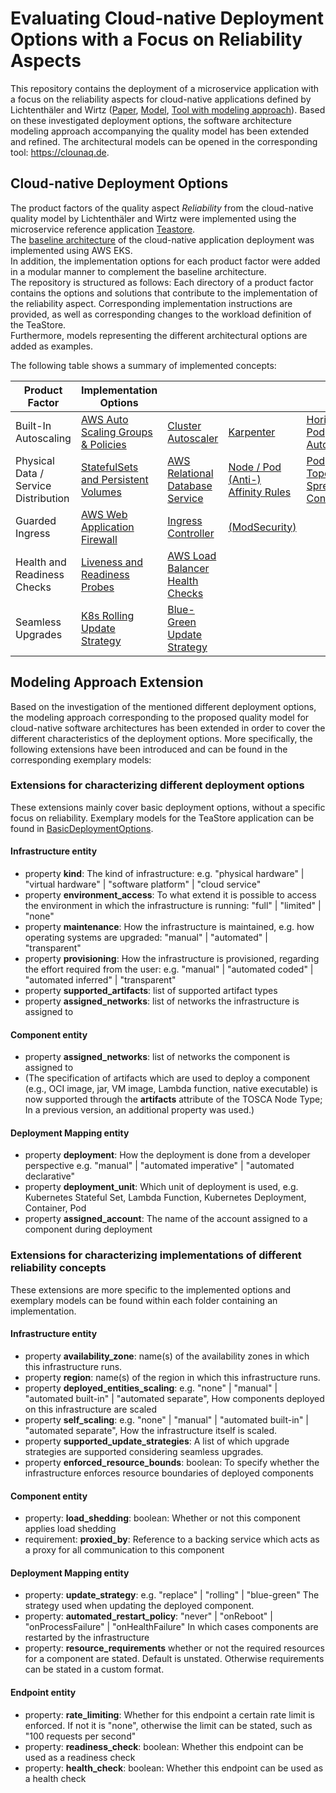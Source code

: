# Evaluating Cloud-native Deployment Options with a Focus on Reliability Aspects

This repository contains the deployment of a microservice application with a focus on the reliability aspects for cloud-native applications defined by Lichtenthäler and Wirtz ([Paper](https://link.springer.com/chapter/10.1007/978-3-031-04718-3_7), [Model](https://r0light.github.io/cna-quality-model/), [Tool with modeling approach](https://github.com/r0light/cna-quality-tool)).
Based on these investigated deployment options, the software architecture modeling approach accompanying the quality model has been extended and refined.
The architectural models can be opened in the corresponding tool: <https://clounaq.de>.

## Cloud-native Deployment Options

The product factors of the quality aspect *Reliability* from the cloud-native quality model by Lichtenthäler and Wirtz were implemented using the microservice reference application [Teastore](https://github.com/DescartesResearch/TeaStore).  
The [baseline architecture](./BaselineArchitecture) of the cloud-native application deployment was implemented using AWS EKS.  
In addition, the implementation options for each product factor were added in a modular manner to complement the baseline architecture.  
The repository is structured as follows: Each directory of a product factor contains the options and solutions that contribute to the implementation of the reliability aspect. Corresponding implementation instructions are provided, as well as corresponding changes to the workload definition of the TeaStore.  
Furthermore, models representing the different architectural options are added as examples.
 
The following table shows a summary of implemented concepts: 

| Product Factor                       | Implementation Options              |                                 |                                   |                                 |                         |
|--------------------------------------|-------------------------------------|---------------------------------|-----------------------------------|---------------------------------|-------------------------|
| Built-In Autoscaling                 | [AWS Auto Scaling Groups & Policies](./ReliabilityAspects/Autoscaling/AutoscalingGroups) | [Cluster Autoscaler](./ReliabilityAspects/Autoscaling/ClusterAutoscaler)              | [Karpenter](./ReliabilityAspects/Autoscaling/Karpenter)                         | [Horizontal Pod Autoscaler](./ReliabilityAspects/Autoscaling/HPA)       | [Vertical Pod Autoscaler](./ReliabilityAspects/Autoscaling/VPA) |
| Physical Data / Service Distribution | [StatefulSets and Persistent Volumes](./ReliabilityAspects/Distribution/Data/StatefulSets) | [AWS Relational Database Service](./ReliabilityAspects/Distribution/Data/RDS) | [Node / Pod (Anti-) Affinity Rules](./ReliabilityAspects/Distribution/Service) | [Pod Topology Spread Constraints](./ReliabilityAspects/Distribution/Service) |                         |
| Guarded Ingress                      | [AWS Web Application Firewall](./ReliabilityAspects/GuardedIngress/AWSWAF)        | [Ingress Controller](./ReliabilityAspects/GuardedIngress/IngressController)              | [(ModSecurity)](./ReliabilityAspects/GuardedIngress/ModSecurity)                     |                                 |                         |
| Health and Readiness Checks          | [Liveness and Readiness Probes](./ReliabilityAspects/HealthChecks)       | [AWS Load Balancer Health Checks](./ReliabilityAspects/HealthChecks) |                                   |                                 |                         |
| Seamless Upgrades                    | [K8s Rolling Update Strategy](./ReliabilityAspects/SeamlessUpgrade)         | [Blue-Green Update Strategy](./ReliabilityAspects/SeamlessUpgrade)           |                                   |                                 |                         |

## Modeling Approach Extension

Based on the investigation of the mentioned different deployment options, the modeling approach corresponding to the proposed quality model for cloud-native software architectures has been extended in order to cover the different characteristics of the deployment options.
More specifically, the following extensions have been introduced and can be found in the corresponding exemplary models:

### Extensions for characterizing different deployment options

These extensions mainly cover basic deployment options, without a specific focus on reliability. Exemplary models for the TeaStore application can be found in [BasicDeploymentOptions](https://github.com/frankakn/reliability-deployment/tree/main/BasicDeploymentOptions/).

#### Infrastructure entity

* property **kind**: The kind of infrastructure: e.g. "physical hardware" | "virtual hardware" | "software platform" | "cloud service"
* property **environment_access**: To what extend it is possible to access the environment in which the infrastructure is running: "full" | "limited" | "none"
* property **maintenance**: How the infrastructure is maintained, e.g. how operating systems are upgraded: "manual" | "automated" | "transparent"
* property **provisioning**: How the infrastructure is provisioned, regarding the effort required from the user: e.g. "manual" | "automated coded" | "automated inferred" | "transparent"
* property **supported_artifacts**: list of supported artifact types
* property **assigned_networks**: list of networks the infrastructure is assigned to

#### Component entity

* property **assigned_networks**: list of networks the component is assigned to
* (The specification of artifacts which are used to deploy a component (e.g., OCI image, jar, VM image, Lambda function, native executable) is now supported through the **artifacts** attribute of the TOSCA Node Type; In a previous version, an additional property was used.)


#### Deployment Mapping entity

* property **deployment**: How the deployment is done from a developer perspective e.g. "manual" | "automated imperative" | "automated declarative"
* property **deployment_unit**: Which unit of deployment is used, e.g. Kubernetes Stateful Set, Lambda Function, Kubernetes Deployment, Container, Pod
* property **assigned_account**: The name of the account assigned to a component during deployment

### Extensions for characterizing implementations of different reliability concepts

These extensions are more specific to the implemented options and exemplary models can be found within each folder containing an implementation.

#### Infrastructure entity

* property **availability_zone**: name(s) of the availability zones in which this infrastructure runs.
* property **region**: name(s) of the region in which this infrastructure runs.
* property **deployed_entities_scaling**: e.g. "none" | "manual" | "automated built-in" | "automated separate", How components deployed on this infrastructure are scaled
* property **self_scaling**: e.g. "none" | "manual" | "automated built-in" | "automated separate", How the infrastructure itself is scaled.
* property **supported_update_strategies**: A list of which upgrade strategies are supported considering seamless upgrades.
* property **enforced_resource_bounds**: boolean: To specify whether the infrastructure enforces resource boundaries of deployed components

#### Component entity

* property: **load_shedding**: boolean: Whether or not this component applies load shedding
* requirement: **proxied_by**: Reference to a backing service which acts as a proxy for all communication to this component

#### Deployment Mapping entity

* property: **update_strategy**: e.g. "replace" | "rolling" | "blue-green" The strategy used when updating the deployed component.
* property: **automated_restart_policy**: "never" | "onReboot" | "onProcessFailure" | "onHealthFailure" In which cases components are restarted by the infrastructure
* property: **resource_requirements** whether or not the required resources for a component are stated. Default is unstated. Otherwise requirements can be stated in a custom format.

#### Endpoint entity

* property: **rate_limiting**: Whether for this endpoint a certain rate limit is enforced. If not it is "none", otherwise the limit can be stated, such as "100 requests per second"
* property: **readiness_check**: boolean: Whether this endpoint can be used as a readiness check
* property: **health_check**: boolean: Whether this endpoint can be used as a health check
